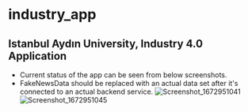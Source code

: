 # industry_app

## Istanbul Aydın University, Industry 4.0 Application
- Current status of the app can be seen from below screenshots.
- FakeNewsData should be replaced with an actual data set after it's connected to an actual backend service.
![Screenshot_1672951041](https://user-images.githubusercontent.com/75033711/210876362-d98ca6c2-2719-4cdc-9e10-28f89a16d42a.png)
![Screenshot_1672951045](https://user-images.githubusercontent.com/75033711/210876369-c668118a-9399-4299-9538-8d230b387769.png)
